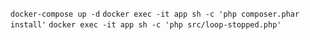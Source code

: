 `docker-compose up -d`
`docker exec -it app sh -c 'php composer.phar install'`
`docker exec -it app sh -c 'php src/loop-stopped.php'`